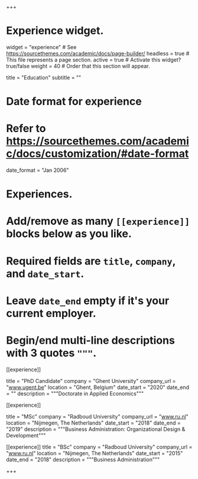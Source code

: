 +++
# Experience widget.
widget = "experience"  # See https://sourcethemes.com/academic/docs/page-builder/
headless = true  # This file represents a page section.
active = true  # Activate this widget? true/false
weight = 40  # Order that this section will appear.

title = "Education"
subtitle = ""

# Date format for experience
#   Refer to https://sourcethemes.com/academic/docs/customization/#date-format
date_format = "Jan 2006"

# Experiences.
#   Add/remove as many `[[experience]]` blocks below as you like.
#   Required fields are `title`, `company`, and `date_start`.
#   Leave `date_end` empty if it's your current employer.
#   Begin/end multi-line descriptions with 3 quotes `"""`.
[[experience]]
  
  title = "PhD Candidate"
  company = "Ghent University"
  company_url = "www.ugent.be"
  location = "Ghent, Belgium"
  date_start = "2020"
  date_end = ""
  description = """Doctorate in Applied Economics"""
  
[[experience]]
  
  title = "MSc"
  company = "Radboud University"
  company_url = "www.ru.nl"
  location = "Nijmegen, The Netherlands"
  date_start = "2018"
  date_end = "2019"
  description = """Business Administration: Organizational Design & Development"""

[[experience]]
  title = "BSc"
  company = "Radboud University"
  company_url = "www.ru.nl"
  location = "Nijmegen, The Netherlands"
  date_start = "2015"
  date_end = "2018"
  description = """Business Administration"""

+++
